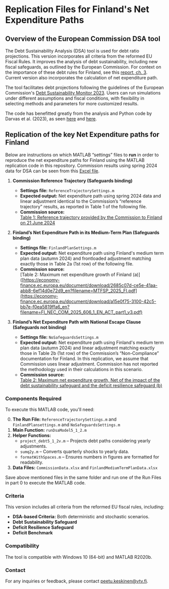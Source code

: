 # Replication Files for Finland's Net Expenditure Paths

## Overview of the European Commission DSA tool
The Debt Sustainability Analysis (DSA) tool is used for debt ratio projections. This version incorporates all criteria from the reformed EU Fiscal Rules. It improves the analysis of debt sustainability, including new fiscal safeguards, as outlined by the European Commission. For context on the importance of these debt rules for Finland, see this [report, ch. 3](https://www.vtv.fi/en/publications/fiscal-policy-monitoring-report-2024/). Current version also incorporates the calculation of net expenditure path.

The tool facilitates debt projections following the guidelines of the European Commission's [Debt Sustainability Monitor 2023](https://economy-finance.ec.europa.eu/publications/debt-sustainability-monitor-2023_en). Users can run simulations under different assumptions and fiscal conditions, with flexibility in selecting methods and parameters for more customized results.

The code has benefitted greatly from the analysis and Python code by Darvas et al. (2023), as seen [here](https://www.bruegel.org/working-paper/quantitative-evaluation-european-commissions-fiscal-governance-proposal) and [here](https://github.com/lennardwelslau/eu-debt-sustainability-analysis). 

## Replication of the key Net Expenditure paths for Finland
Below are instructions on which MATLAB “settings” files to **run** in order to reproduce the net expenditure paths for Finland using the MATLAB replication code in this repository. 
Commission results using spring 2024 data for DSA can be seen from this [Excel file](https://economy-finance.ec.europa.eu/document/download/d3b7feec-2544-40d2-8b94-198479c66755_en?filename=Commission_prior_guidance_calculation_sheet_finland.xlsx).

1. **Commission Reference Trajectory (Safeguards binding)**  
   - **Settings file:**  `ReferenceTrajectorySettings.m`  
   - **Expected output:** Net expenditure path using spring 2024 data and linear adjustment identical to the Commission’s “reference trajectory” results, as reported in Table 1 of the following file.
   - **Commission source:**  
     [Table 1: Reference trajectory provided by the Commission to Finland on 21 June 2024](https://economy-finance.ec.europa.eu/document/download/2685c07d-ce5e-41aa-abb8-6ef14d0e72d9_en?filename=MTFSP_2025_FI.pdf)

2. **Finland’s Net Expenditure Path in its Medium-Term Plan (Safeguards binding)**  
   - **Settings file:**  `FinlandPlanSettings.m`  
   - **Expected output:** Net expenditure path using Finland's medium term plan data (autumn 2024) and frontloaded adjustment matching exactly those in Table 2a (1st row) of the following file.
   - **Commission source:**  
     [Table 2: Maximum net expenditure growth of Finland (a)]([https://economy-finance.ec.europa.eu/document/download/2685c07d-ce5e-41aa-abb8-6ef14d0e72d9_en?filename=MTFSP_2025_FI.pdf](https://economy-finance.ec.europa.eu/document/download/a15e0f75-3100-42c5-bb7e-f0ea5819ffa6_en?filename=FI_NEC_COM_2025_606_1_EN_ACT_part1_v3.pdf)

3. **Finland’s Net Expenditure Path with National Escape Clause (Safeguards not binding)**  
   - **Settings file:** `NoSafeguardsSettings.m`  
   - **Expected output:** Net expenditure path using Finland's medium term plan data (autumn 2024) and linear adjustment matching exactly those in Table 2b (1st row) of the Commission’s “Non-Compliance” documentation for Finland. In this replication, we assume that Commission uses linear adjustment. Commission has not reported the methodology used in their calculations in this scenario.
   - **Commission source:**  
     [Table 2: Maximum net expenditure growth, Net of the impact of the debt sustainability safeguard and the deficit resilience safeguard (b)](https://economy-finance.ec.europa.eu/document/download/a15e0f75-3100-42c5-bb7e-f0ea5819ffa6_en?filename=FI_NEC_COM_2025_606_1_EN_ACT_part1_v3.pdf)

### Components Required
To execute this MATLAB code, you'll need:

0. **The Run File:**  `ReferenceTrajectorySettings.m` and `FinlandPlansettings.m` and `NoSafeguardsSettings.m`  
1. **Main Function:** `runDsaModel5_1_2.m`  
2. **Helper Functions:**  
   - `project_debt5_1_2v.m` – Projects debt paths considering yearly adjustments.  
   - `sumq2y.m` – Converts quarterly shocks to yearly data.  
   - `formatWithSpaces.m` – Ensures numbers in figures are formatted for readability.  
3. **Data Files:** `CommissionData.xlsx` and  `FinlandMediumTermPlanData.xlsx`

Save above mentioned files in the same folder and run one of the Run Files in part 0 to execute the MATLAB code.

### Criteria
This version includes all criteria from the reformed EU fiscal rules, including:

- **DSA-based Criteria:** Both deterministic and stochastic scenarios.  
- **Debt Sustainability Safeguard**  
- **Deficit Resilience Safeguard**  
- **Deficit Benchmark**

### Compatibility
The tool is compatible with Windows 10 (64-bit) and MATLAB R2020b.

### Contact
For any inquiries or feedback, please contact peetu.keskinen@vtv.fi.
